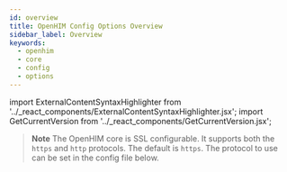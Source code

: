 ```yaml
---
id: overview
title: OpenHIM Config Options Overview
sidebar_label: Overview
keywords:
  - openhim
  - core
  - config
  - options
---
```


import ExternalContentSyntaxHighlighter from '../_react_components/ExternalContentSyntaxHighlighter.jsx';
import GetCurrentVersion from '../_react_components/GetCurrentVersion.jsx';

> **Note** The OpenHIM core is SSL configurable. It supports both the `https` and `http` protocols. The default is `https`. The protocol to use can be set in the config file below.

<GetCurrentVersion>
  <ExternalContentSyntaxHighlighter
    url="https://raw.githubusercontent.com/jembi/openhim-core-js/master/config/config.md"
    language="json"
  />
</GetCurrentVersion>
